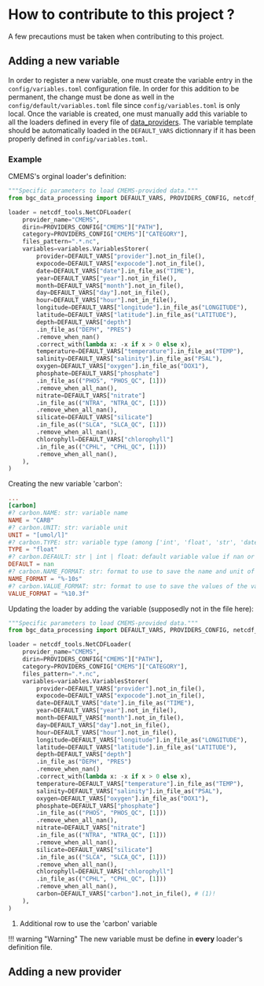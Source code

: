 # How to contribute to this project ?

A few precautions must be taken when contributing to this project.

## Adding a new variable
In order to register a new variable, one must create the variable entry in the `config/variables.toml` configuration file. In order for this addition to be permanent, the change must be done as well in the `config/default/variables.toml` file since `config/variables.toml` is only local.
Once the variable is created, one must manually add this variable to all the loaders defined in every file of [data_providers](/reference/data_providers). The variable template should be automatically loaded in the `DEFAULT_VARS` dictionnary if it has been properly defined in `config/variables.toml`.
### Example

CMEMS's orginal loader's definition:
``` python title="bgc_data_processing/data_providers/cmems.py"
"""Specific parameters to load CMEMS-provided data."""
from bgc_data_processing import DEFAULT_VARS, PROVIDERS_CONFIG, netcdf_tools, variables

loader = netcdf_tools.NetCDFLoader(
    provider_name="CMEMS",
    dirin=PROVIDERS_CONFIG["CMEMS"]["PATH"],
    category=PROVIDERS_CONFIG["CMEMS"]["CATEGORY"],
    files_pattern=".*.nc",
    variables=variables.VariablesStorer(
        provider=DEFAULT_VARS["provider"].not_in_file(),
        expocode=DEFAULT_VARS["expocode"].not_in_file(),
        date=DEFAULT_VARS["date"].in_file_as("TIME"),
        year=DEFAULT_VARS["year"].not_in_file(),
        month=DEFAULT_VARS["month"].not_in_file(),
        day=DEFAULT_VARS["day"].not_in_file(),
        hour=DEFAULT_VARS["hour"].not_in_file(),
        longitude=DEFAULT_VARS["longitude"].in_file_as("LONGITUDE"),
        latitude=DEFAULT_VARS["latitude"].in_file_as("LATITUDE"),
        depth=DEFAULT_VARS["depth"]
        .in_file_as("DEPH", "PRES")
        .remove_when_nan()
        .correct_with(lambda x: -x if x > 0 else x),
        temperature=DEFAULT_VARS["temperature"].in_file_as("TEMP"),
        salinity=DEFAULT_VARS["salinity"].in_file_as("PSAL"),
        oxygen=DEFAULT_VARS["oxygen"].in_file_as("DOX1"),
        phosphate=DEFAULT_VARS["phosphate"]
        .in_file_as(("PHOS", "PHOS_QC", [1]))
        .remove_when_all_nan(),
        nitrate=DEFAULT_VARS["nitrate"]
        .in_file_as(("NTRA", "NTRA_QC", [1]))
        .remove_when_all_nan(),
        silicate=DEFAULT_VARS["silicate"]
        .in_file_as(("SLCA", "SLCA_QC", [1]))
        .remove_when_all_nan(),
        chlorophyll=DEFAULT_VARS["chlorophyll"]
        .in_file_as(("CPHL", "CPHL_QC", [1]))
        .remove_when_all_nan(),
    ),
)
```

Creating the new variable 'carbon':
``` toml title="config/variables.toml"
...
[carbon]
#? carbon.NAME: str: variable name
NAME = "CARB"
#? carbon.UNIT: str: variable unit
UNIT = "[umol/l]"
#? carbon.TYPE: str: variable type (among ['int', 'float', 'str', 'datetime64[ns]'])
TYPE = "float"
#? carbon.DEFAULT: str | int | float: default variable value if nan or not existing
DEFAULT = nan
#? carbon.NAME_FORMAT: str: format to use to save the name and unit of the variable as text
NAME_FORMAT = "%-10s"
#? carbon.VALUE_FORMAT: str: format to use to save the values of the variable as text
VALUE_FORMAT = "%10.3f"
```

Updating the loader by adding the variable (supposedly not in the file here):

``` python hl_lines="37" title="bgc_data_processing/data_providers/cmems.py"
"""Specific parameters to load CMEMS-provided data."""
from bgc_data_processing import DEFAULT_VARS, PROVIDERS_CONFIG, netcdf_tools, variables

loader = netcdf_tools.NetCDFLoader(
    provider_name="CMEMS",
    dirin=PROVIDERS_CONFIG["CMEMS"]["PATH"],
    category=PROVIDERS_CONFIG["CMEMS"]["CATEGORY"],
    files_pattern=".*.nc",
    variables=variables.VariablesStorer(
        provider=DEFAULT_VARS["provider"].not_in_file(),
        expocode=DEFAULT_VARS["expocode"].not_in_file(),
        date=DEFAULT_VARS["date"].in_file_as("TIME"),
        year=DEFAULT_VARS["year"].not_in_file(),
        month=DEFAULT_VARS["month"].not_in_file(),
        day=DEFAULT_VARS["day"].not_in_file(),
        hour=DEFAULT_VARS["hour"].not_in_file(),
        longitude=DEFAULT_VARS["longitude"].in_file_as("LONGITUDE"),
        latitude=DEFAULT_VARS["latitude"].in_file_as("LATITUDE"),
        depth=DEFAULT_VARS["depth"]
        .in_file_as("DEPH", "PRES")
        .remove_when_nan()
        .correct_with(lambda x: -x if x > 0 else x),
        temperature=DEFAULT_VARS["temperature"].in_file_as("TEMP"),
        salinity=DEFAULT_VARS["salinity"].in_file_as("PSAL"),
        oxygen=DEFAULT_VARS["oxygen"].in_file_as("DOX1"),
        phosphate=DEFAULT_VARS["phosphate"]
        .in_file_as(("PHOS", "PHOS_QC", [1]))
        .remove_when_all_nan(),
        nitrate=DEFAULT_VARS["nitrate"]
        .in_file_as(("NTRA", "NTRA_QC", [1]))
        .remove_when_all_nan(),
        silicate=DEFAULT_VARS["silicate"]
        .in_file_as(("SLCA", "SLCA_QC", [1]))
        .remove_when_all_nan(),
        chlorophyll=DEFAULT_VARS["chlorophyll"]
        .in_file_as(("CPHL", "CPHL_QC", [1]))
        .remove_when_all_nan(),
        carbon=DEFAULT_VARS["carbon"].not_in_file(), # (1)!
    ),
)
```

1. Additional row to use the 'carbon' variable

!!! warning "Warning"
    The new variable must be define in **every** loader's definition file.

## Adding a new provider
